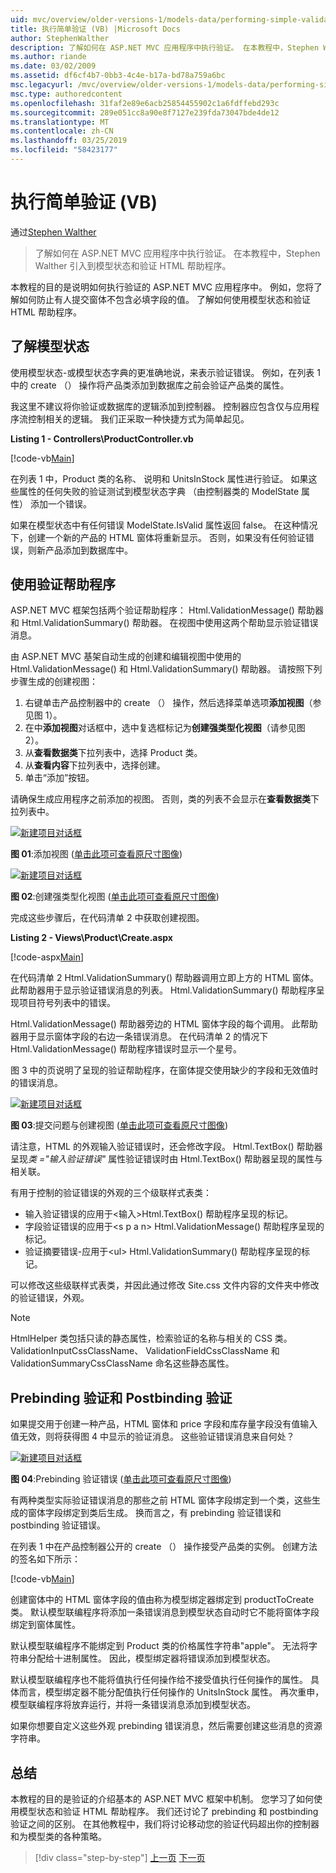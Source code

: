 ```yaml
---
uid: mvc/overview/older-versions-1/models-data/performing-simple-validation-vb
title: 执行简单验证 (VB) |Microsoft Docs
author: StephenWalther
description: 了解如何在 ASP.NET MVC 应用程序中执行验证。 在本教程中，Stephen Walther 引入到模型状态和验证 HTML 帮助程序...
ms.author: riande
ms.date: 03/02/2009
ms.assetid: df6cf4b7-0bb3-4c4e-b17a-bd78a759a6bc
msc.legacyurl: /mvc/overview/older-versions-1/models-data/performing-simple-validation-vb
msc.type: authoredcontent
ms.openlocfilehash: 31faf2e89e6acb25854455902c1a6fdffebd293c
ms.sourcegitcommit: 289e051cc8a90e8f7127e239fda73047bde4de12
ms.translationtype: MT
ms.contentlocale: zh-CN
ms.lasthandoff: 03/25/2019
ms.locfileid: "58423177"
---
```

<a name="performing-simple-validation-vb"></a>执行简单验证 (VB)
====================
通过[Stephen Walther](https://github.com/StephenWalther)

> 了解如何在 ASP.NET MVC 应用程序中执行验证。 在本教程中，Stephen Walther 引入到模型状态和验证 HTML 帮助程序。


本教程的目的是说明如何执行验证的 ASP.NET MVC 应用程序中。 例如，您将了解如何防止有人提交窗体不包含必填字段的值。 了解如何使用模型状态和验证 HTML 帮助程序。

## <a name="understanding-model-state"></a>了解模型状态

使用模型状态-或模型状态字典的更准确地说，来表示验证错误。 例如，在列表 1 中的 create （） 操作将产品类添加到数据库之前会验证产品类的属性。


我这里不建议将你验证或数据库的逻辑添加到控制器。 控制器应包含仅与应用程序流控制相关的逻辑。 我们正采取一种快捷方式为简单起见。


**Listing 1 - Controllers\ProductController.vb**

[!code-vb[Main](performing-simple-validation-vb/samples/sample1.vb)]

在列表 1 中，Product 类的名称、 说明和 UnitsInStock 属性进行验证。 如果这些属性的任何失败的验证测试到模型状态字典 （由控制器类的 ModelState 属性） 添加一个错误。

如果在模型状态中有任何错误 ModelState.IsValid 属性返回 false。 在这种情况下，创建一个新的产品的 HTML 窗体将重新显示。 否则，如果没有任何验证错误，则新产品添加到数据库中。

## <a name="using-the-validation-helpers"></a>使用验证帮助程序

ASP.NET MVC 框架包括两个验证帮助程序： Html.ValidationMessage() 帮助器和 Html.ValidationSummary() 帮助器。 在视图中使用这两个帮助显示验证错误消息。

由 ASP.NET MVC 基架自动生成的创建和编辑视图中使用的 Html.ValidationMessage() 和 Html.ValidationSummary() 帮助器。 请按照下列步骤生成的创建视图：

1. 右键单击产品控制器中的 create （） 操作，然后选择菜单选项**添加视图**（参见图 1）。
2. 在中**添加视图**对话框中，选中复选框标记为**创建强类型化视图**（请参见图 2）。
3. 从**查看数据类**下拉列表中，选择 Product 类。
4. 从**查看内容**下拉列表中，选择创建。
5. 单击“添加”按钮。


请确保生成应用程序之前添加的视图。 否则，类的列表不会显示在**查看数据类**下拉列表中。


[![新建项目对话框](performing-simple-validation-vb/_static/image1.jpg)](performing-simple-validation-vb/_static/image1.png)

**图 01**:添加视图 ([单击此项可查看原尺寸图像](performing-simple-validation-vb/_static/image2.png))


[![新建项目对话框](performing-simple-validation-vb/_static/image2.jpg)](performing-simple-validation-vb/_static/image3.png)

**图 02**:创建强类型化视图 ([单击此项可查看原尺寸图像](performing-simple-validation-vb/_static/image4.png))


完成这些步骤后，在代码清单 2 中获取创建视图。

**Listing 2 - Views\Product\Create.aspx**

[!code-aspx[Main](performing-simple-validation-vb/samples/sample2.aspx)]

在代码清单 2 Html.ValidationSummary() 帮助器调用立即上方的 HTML 窗体。 此帮助器用于显示验证错误消息的列表。 Html.ValidationSummary() 帮助程序呈现项目符号列表中的错误。

Html.ValidationMessage() 帮助器旁边的 HTML 窗体字段的每个调用。 此帮助器用于显示窗体字段的右边一条错误消息。 在代码清单 2 的情况下 Html.ValidationMessage() 帮助程序错误时显示一个星号。

图 3 中的页说明了呈现的验证帮助程序，在窗体提交使用缺少的字段和无效值时的错误消息。


[![新建项目对话框](performing-simple-validation-vb/_static/image3.jpg)](performing-simple-validation-vb/_static/image5.png)

**图 03**:提交问题与创建视图 ([单击此项可查看原尺寸图像](performing-simple-validation-vb/_static/image6.png))


请注意，HTML 的外观输入验证错误时，还会修改字段。 Html.TextBox() 帮助器呈现*类 ="输入验证错误"* 属性验证错误时由 Html.TextBox() 帮助器呈现的属性与相关联。

有用于控制的验证错误的外观的三个级联样式表类：

- 输入验证错误的应用于&lt;输入&gt;Html.TextBox() 帮助程序呈现的标记。
- 字段验证错误的应用于&lt;s p a n&gt; Html.ValidationMessage() 帮助程序呈现的标记。
- 验证摘要错误-应用于&lt;ul&gt; Html.ValidationSummary() 帮助程序呈现的标记。

可以修改这些级联样式表类，并因此通过修改 Site.css 文件内容的文件夹中修改的验证错误，外观。

> [!NOTE] 
> 
> HtmlHelper 类包括只读的静态属性，检索验证的名称与相关的 CSS 类。 ValidationInputCssClassName、 ValidationFieldCssClassName 和 ValidationSummaryCssClassName 命名这些静态属性。


## <a name="prebinding-validation-and-postbinding-validation"></a>Prebinding 验证和 Postbinding 验证

如果提交用于创建一种产品，HTML 窗体和 price 字段和库存量字段没有值输入值无效，则将获得图 4 中显示的验证消息。 这些验证错误消息来自何处？


[![新建项目对话框](performing-simple-validation-vb/_static/image4.jpg)](performing-simple-validation-vb/_static/image7.png)

**图 04**:Prebinding 验证错误 ([单击此项可查看原尺寸图像](performing-simple-validation-vb/_static/image8.png))


有两种类型实际验证错误消息的那些之前 HTML 窗体字段绑定到一个类，这些生成的窗体字段绑定到类后生成。 换而言之，有 prebinding 验证错误和 postbinding 验证错误。

在列表 1 中在产品控制器公开的 create （） 操作接受产品类的实例。 创建方法的签名如下所示：

[!code-vb[Main](performing-simple-validation-vb/samples/sample3.vb)]

创建窗体中的 HTML 窗体字段的值由称为模型绑定器绑定到 productToCreate 类。 默认模型联编程序将添加一条错误消息到模型状态自动时它不能将窗体字段绑定到窗体属性。

默认模型联编程序不能绑定到 Product 类的价格属性字符串"apple"。 无法将字符串分配给十进制属性。 因此，模型绑定器将错误添加到模型状态。

默认模型联编程序也不能将值执行任何操作给不接受值执行任何操作的属性。 具体而言，模型绑定器不能分配值执行任何操作的 UnitsInStock 属性。 再次重申，模型联编程序将放弃运行，并将一条错误消息添加到模型状态。

如果你想要自定义这些外观 prebinding 错误消息，然后需要创建这些消息的资源字符串。

## <a name="summary"></a>总结

本教程的目的是验证的介绍基本的 ASP.NET MVC 框架中机制。 您学习了如何使用模型状态和验证 HTML 帮助程序。 我们还讨论了 prebinding 和 postbinding 验证之间的区别。 在其他教程中，我们将讨论移动您的验证代码超出你的控制器和为模型类的各种策略。

> [!div class="step-by-step"]
> [上一页](displaying-a-table-of-database-data-vb.md)
> [下一页](validating-with-the-idataerrorinfo-interface-vb.md)
